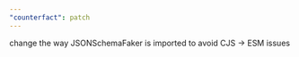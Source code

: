 ```yaml
---
"counterfact": patch
---
```


change the way JSONSchemaFaker is imported to avoid CJS -> ESM issues
